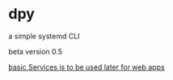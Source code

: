 # dpy
a simple systemd CLI

beta version 0.5

<ins>basic Services is to be used later for web apps</ins>
